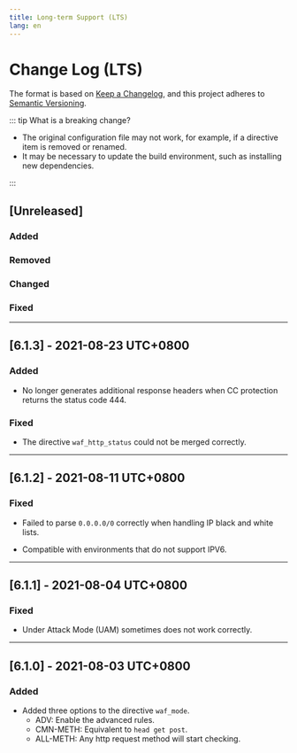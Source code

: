 ```yaml
---
title: Long-term Support (LTS)
lang: en
---
```


# Change Log (LTS)

The format is based on [Keep a Changelog](https://keepachangelog.com/en/1.0.0/),
and this project adheres to [Semantic Versioning](https://semver.org/spec/v2.0.0.html).

::: tip What is a breaking change?

* The original configuration file may not work, for example, if a directive item is removed or renamed.
* It may be necessary to update the build environment, such as installing new dependencies.

:::


## [Unreleased]

### Added
 

### Removed


### Changed


### Fixed


***

## [6.1.3] - 2021-08-23 UTC+0800

### Added

* No longer generates additional response headers when CC protection returns the status code 444.

### Fixed

* The directive `waf_http_status` could not be merged correctly.

***

## [6.1.2] - 2021-08-11 UTC+0800

### Fixed

* Failed to parse `0.0.0.0/0` correctly when handling IP black and white lists.

* Compatible with environments that do not support IPV6.

***

## [6.1.1] - 2021-08-04 UTC+0800

### Fixed

* Under Attack Mode (UAM) sometimes does not work correctly.

***

## [6.1.0] - 2021-08-03 UTC+0800

### Added

* Added three options to the directive `waf_mode`.
    * ADV: Enable the  advanced rules.
    * CMN-METH: Equivalent to `head get post`.
    * ALL-METH: Any http request method will start checking.